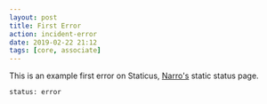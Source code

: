 ```yaml
---
layout: post
title: First Error
action: incident-error
date: 2019-02-22 21:12
tags: [core, associate]
---
```


This is an example first error on Staticus, [Narro's](//narro.co) static status page.

```
status: error
```
